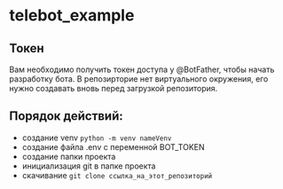 # telebot_example
## Токен

Вам необходимо получить токен доступа у @BotFather, чтобы начать разработку бота. В репозирторие нет виртуального окружения, его нужно создавать вновь перед загрузкой репозитория. 

## Порядок действий:
- создание venv ```python -m venv nameVenv```
- создание файла .env с переменной BOT_TOKEN
- создание папки проекта
- инициализация git в папке проекта
- скачивание ```git clone ссылка_на_этот_репозиторий```
